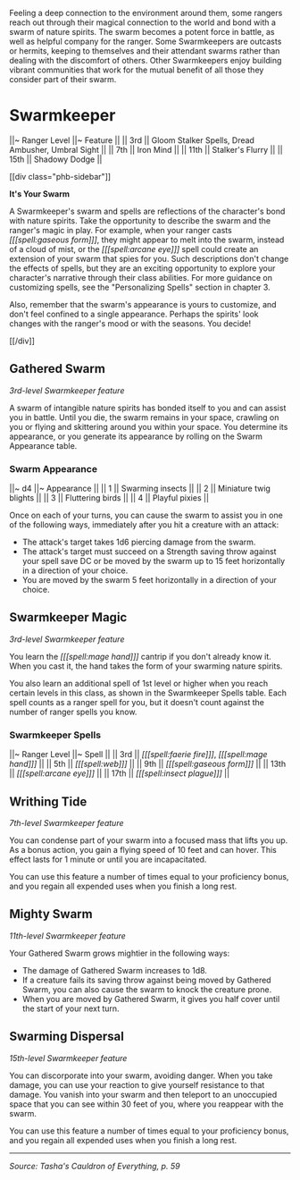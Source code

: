 Feeling a deep connection to the environment around them, some rangers reach out through their magical connection to the world and bond with a swarm of nature spirits. The swarm becomes a potent force in battle, as well as helpful company for the ranger. Some Swarmkeepers are outcasts or hermits, keeping to themselves and their attendant swarms rather than dealing with the discomfort of others. Other Swarmkeepers enjoy building vibrant communities that work for the mutual benefit of all those they consider part of their swarm.

# Swarmkeeper

||~ Ranger Level ||~ Feature ||
|| 3rd || Gloom Stalker Spells, Dread Ambusher, Umbral Sight ||
|| 7th || Iron Mind ||
|| 11th || Stalker's Flurry ||
|| 15th || Shadowy Dodge ||

[[div class="phb-sidebar"]]

**It's Your Swarm**

A Swarmkeeper's swarm and spells are reflections of the character's bond with nature spirits. Take the opportunity to describe the swarm and the ranger's magic in play. For example, when your ranger casts _[[[spell:gaseous form]]]_, they might appear to melt into the swarm, instead of a cloud of mist, or the _[[[spell:arcane eye]]]_ spell could create an extension of your swarm that spies for you. Such descriptions don't change the effects of spells, but they are an exciting opportunity to explore your character's narrative through their class abilities. For more guidance on customizing spells, see the "Personalizing Spells" section in chapter 3.

Also, remember that the swarm's appearance is yours to customize, and don't feel confined to a single appearance. Perhaps the spirits' look changes with the ranger's mood or with the seasons. You decide!

[[/div]]

## Gathered Swarm

_3rd-level Swarmkeeper feature_

A swarm of intangible nature spirits has bonded itself to you and can assist you in battle. Until you die, the swarm remains in your space, crawling on you or flying and skittering around you within your space. You determine its appearance, or you generate its appearance by rolling on the Swarm Appearance table.

### Swarm Appearance

||~ d4 ||~ Appearance ||
|| 1 || Swarming insects ||
|| 2 || Miniature twig blights ||
|| 3 || Fluttering birds ||
|| 4 || Playful pixies ||

Once on each of your turns, you can cause the swarm to assist you in one of the following ways, immediately after you hit a creature with an attack:

* The attack's target takes 1d6 piercing damage from the swarm.
* The attack's target must succeed on a Strength saving throw against your spell save DC or be moved by the swarm up to 15 feet horizontally in a direction of your choice.
* You are moved by the swarm 5 feet horizontally in a direction of your choice.

## Swarmkeeper Magic

_3rd-level Swarmkeeper feature_

You learn the _[[[spell:mage hand]]]_ cantrip if you don't already know it. When you cast it, the hand takes the form of your swarming nature spirits.

You also learn an additional spell of 1st level or higher when you reach certain levels in this class, as shown in the Swarmkeeper Spells table. Each spell counts as a ranger spell for you, but it doesn't count against the number of ranger spells you know.

### Swarmkeeper Spells

||~ Ranger Level ||~ Spell ||
|| 3rd || _[[[spell:faerie fire]]]_, _[[[spell:mage hand]]]_ ||
|| 5th || _[[[spell:web]]]_ ||
|| 9th || _[[[spell:gaseous form]]]_ ||
|| 13th || _[[[spell:arcane eye]]]_ ||
|| 17th || _[[[spell:insect plague]]]_ ||

## Writhing Tide

_7th-level Swarmkeeper feature_

You can condense part of your swarm into a focused mass that lifts you up. As a bonus action, you gain a flying speed of 10 feet and can hover. This effect lasts for 1 minute or until you are incapacitated.

You can use this feature a number of times equal to your proficiency bonus, and you regain all expended uses when you finish a long rest.

## Mighty Swarm

_11th-level Swarmkeeper feature_

Your Gathered Swarm grows mightier in the following ways:

* The damage of Gathered Swarm increases to 1d8.
* If a creature fails its saving throw against being moved by Gathered Swarm, you can also cause the swarm to knock the creature prone.
* When you are moved by Gathered Swarm, it gives you half cover until the start of your next turn.

## Swarming Dispersal

_15th-level Swarmkeeper feature_

You can discorporate into your swarm, avoiding danger. When you take damage, you can use your reaction to give yourself resistance to that damage. You vanish into your swarm and then teleport to an unoccupied space that you can see within 30 feet of you, where you reappear with the swarm.

You can use this feature a number of times equal to your proficiency bonus, and you regain all expended uses when you finish a long rest.

----

*Source: Tasha's Cauldron of Everything, p. 59*